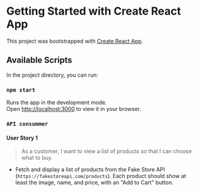 # Getting Started with Create React App

This project was bootstrapped with [Create React App](https://github.com/facebook/create-react-app).

## Available Scripts

In the project directory, you can run:

### `npm start`

Runs the app in the development mode.\
Open [http://localhost:3000](http://localhost:3000) to view it in your browser.


### `API consummer`
#### User Story 1
> As a customer, I want to view a list of products so that I can choose what to buy.

- Fetch and display a list of products from the Fake Store API (`https://fakestoreapi.com/products`). Each product should show at least the image, name, and price, with an "Add to Cart" button.